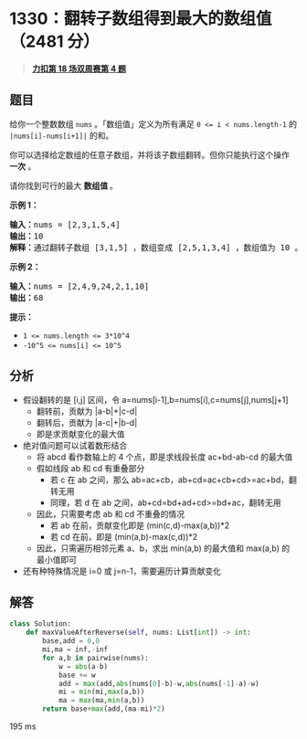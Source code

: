 # 1330：翻转子数组得到最大的数组值（2481 分）


> <u>**[力扣第 18 场双周赛第 4 题](https://leetcode.cn/problems/reverse-subarray-to-maximize-array-value/)**</u>

## 题目

<p>给你一个整数数组 <code>nums</code> 。「数组值」定义为所有满足 <code>0 &lt;= i &lt; nums.length-1</code> 的 <code>|nums[i]-nums[i+1]|</code> 的和。</p>

<p>你可以选择给定数组的任意子数组，并将该子数组翻转。但你只能执行这个操作 <strong>一次</strong> 。</p>

<p>请你找到可行的最大 <strong>数组值 </strong>。</p>



<p><strong>示例 1：</strong></p>

<pre><strong>输入：</strong>nums = [2,3,1,5,4]
<strong>输出：</strong>10
<strong>解释：</strong>通过翻转子数组 [3,1,5] ，数组变成 [2,5,1,3,4] ，数组值为 10 。
</pre>

<p><strong>示例 2：</strong></p>

<pre><strong>输入：</strong>nums = [2,4,9,24,2,1,10]
<strong>输出：</strong>68
</pre>



<p><strong>提示：</strong></p>

<ul>
<li><code>1 &lt;= nums.length &lt;= 3*10^4</code></li>
<li><code>-10^5 &lt;= nums[i] &lt;= 10^5</code></li>
</ul>




## 分析

- 假设翻转的是 [i,j] 区间，令 a=nums[i-1],b=nums[i],c=nums[j],nums[j+1]
	- 翻转前，贡献为 |a-b|+|c-d|
	- 翻转后，贡献为 |a-c|+|b-d|
	- 即是求贡献变化的最大值
- 绝对值问题可以试着数形结合
	- 将 abcd 看作数轴上的 4 个点，即是求线段长度 ac+bd-ab-cd 的最大值
	- 假如线段 ab 和 cd 有重叠部分
		- 若 c 在 ab 之间，那么 ab=ac+cb，ab+cd=ac+cb+cd>=ac+bd，翻转无用
		- 同理，若 d 在 ab 之间，ab+cd=bd+ad+cd>=bd+ac，翻转无用
	- 因此，只需要考虑 ab 和 cd 不重叠的情况
		- 若 ab 在前，贡献变化即是 (min(c,d)-max(a,b))*2
		- 若 cd 在前，即是 (min(a,b)-max(c,d))*2
	- 因此，只需遍历相邻元素 a、b，求出 min(a,b) 的最大值和 max(a,b) 的最小值即可
- 还有种特殊情况是 i=0 或 j=n-1，需要遍历计算贡献变化

## 解答


```python
class Solution:
    def maxValueAfterReverse(self, nums: List[int]) -> int:
        base,add = 0,0
        mi,ma = inf,-inf
        for a,b in pairwise(nums):
            w = abs(a-b)
            base += w
            add = max(add,abs(nums[0]-b)-w,abs(nums[-1]-a)-w)
            mi = min(mi,max(a,b))
            ma = max(ma,min(a,b))
        return base+max(add,(ma-mi)*2)
```
195 ms
